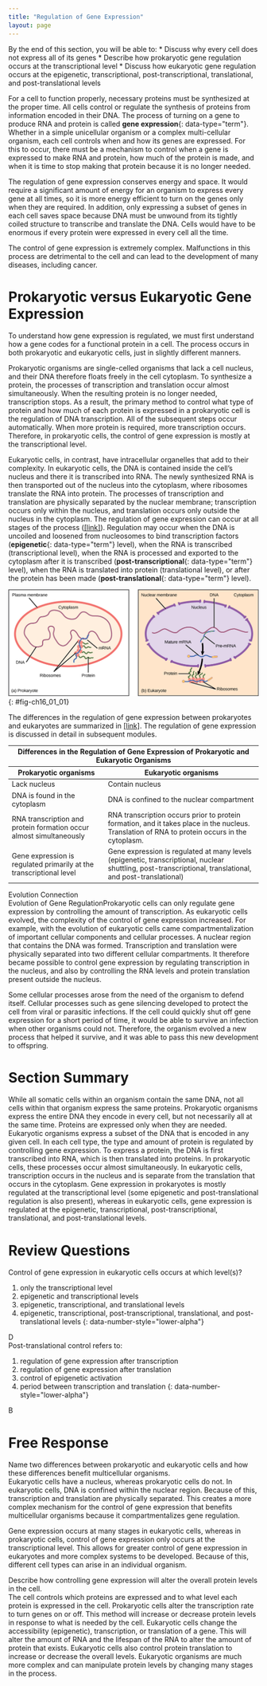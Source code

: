 ```yaml
---
title: "Regulation of Gene Expression"
layout: page
---
```



<div data-type="abstract" markdown="1">
By the end of this section, you will be able to:
* Discuss why every cell does not express all of its genes
* Describe how prokaryotic gene regulation occurs at the transcriptional level
* Discuss how eukaryotic gene regulation occurs at the epigenetic, transcriptional, post-transcriptional, translational, and post-translational levels

</div>

For a cell to function properly, necessary proteins must be synthesized at the proper time. All cells control or regulate the synthesis of proteins from information encoded in their DNA. The process of turning on a gene to produce RNA and protein is called **gene expression**{: data-type="term"}. Whether in a simple unicellular organism or a complex multi-cellular organism, each cell controls when and how its genes are expressed. For this to occur, there must be a mechanism to control when a gene is expressed to make RNA and protein, how much of the protein is made, and when it is time to stop making that protein because it is no longer needed.

The regulation of gene expression conserves energy and space. It would require a significant amount of energy for an organism to express every gene at all times, so it is more energy efficient to turn on the genes only when they are required. In addition, only expressing a subset of genes in each cell saves space because DNA must be unwound from its tightly coiled structure to transcribe and translate the DNA. Cells would have to be enormous if every protein were expressed in every cell all the time.

The control of gene expression is extremely complex. Malfunctions in this process are detrimental to the cell and can lead to the development of many diseases, including cancer.

# Prokaryotic versus Eukaryotic Gene Expression

To understand how gene expression is regulated, we must first understand how a gene codes for a functional protein in a cell. The process occurs in both prokaryotic and eukaryotic cells, just in slightly different manners.

Prokaryotic organisms are single-celled organisms that lack a cell nucleus, and their DNA therefore floats freely in the cell cytoplasm. To synthesize a protein, the processes of transcription and translation occur almost simultaneously. When the resulting protein is no longer needed, transcription stops. As a result, the primary method to control what type of protein and how much of each protein is expressed in a prokaryotic cell is the regulation of DNA transcription. All of the subsequent steps occur automatically. When more protein is required, more transcription occurs. Therefore, in prokaryotic cells, the control of gene expression is mostly at the transcriptional level.

Eukaryotic cells, in contrast, have intracellular organelles that add to their complexity. In eukaryotic cells, the DNA is contained inside the cell’s nucleus and there it is transcribed into RNA. The newly synthesized RNA is then transported out of the nucleus into the cytoplasm, where ribosomes translate the RNA into protein. The processes of transcription and translation are physically separated by the nuclear membrane; transcription occurs only within the nucleus, and translation occurs only outside the nucleus in the cytoplasm. The regulation of gene expression can occur at all stages of the process ([\[link\]](#fig-ch16_01_01)). Regulation may occur when the DNA is uncoiled and loosened from nucleosomes to bind transcription factors (**epigenetic**{: data-type="term"} level), when the RNA is transcribed (transcriptional level), when the RNA is processed and exported to the cytoplasm after it is transcribed (**post-transcriptional**{: data-type="term"} level), when the RNA is translated into protein (translational level), or after the protein has been made (**post-translational**{: data-type="term"} level).

 ![Prokaryotic cells do not have a nucleus, and DNA is located in the cytoplasm. Ribosomes attach to the mRNA as it is being transcribed from DNA. Thus, transcription and translation occur simultaneously. In eukaryotic cells, the DNA is located in the nucleus, and ribosomes are located in the cytoplasm. After being transcribed, pre-mRNA is processed in the nucleus to make the mature mRNA, which is then exported to the cytoplasm where ribosomes become associated with it and translation begins.](../resources/Figure_16_01_01.jpg "Prokaryotic transcription and translation occur simultaneously in the cytoplasm, and regulation occurs at the transcriptional level. Eukaryotic gene expression is regulated during transcription and RNA processing, which take place in the nucleus, and during protein translation, which takes place in the cytoplasm. Further regulation may occur through post-translational modifications of proteins."){: #fig-ch16_01_01}

The differences in the regulation of gene expression between prokaryotes and eukaryotes are summarized in [\[link\]](#tab-ch16_01_01). The regulation of gene expression is discussed in detail in subsequent modules.

<table id="tab-ch16_01_01" class=" " summary=""><thead>
                <tr><th colspan="2">Differences in the Regulation of Gene Expression of Prokaryotic and Eukaryotic Organisms</th></tr>
<tr><th>Prokaryotic organisms</th><th>Eukaryotic organisms</th></tr>
            </thead><tbody>
<tr><td>Lack nucleus</td><td>Contain nucleus</td></tr>
<tr><td>DNA is found in the cytoplasm</td><td>DNA is confined to the nuclear compartment</td></tr>
<tr><td>RNA transcription and protein formation occur almost simultaneously</td><td>RNA transcription occurs prior to protein formation, and it takes place in the nucleus. Translation of RNA to protein occurs in the cytoplasm.</td></tr>
<tr><td>Gene expression is regulated primarily at the transcriptional level</td><td>Gene expression is regulated at many levels (epigenetic, transcriptional, nuclear shuttling, post-transcriptional, translational, and post-translational)</td></tr>
            </tbody></table>

<div data-type="note" class="evolution" data-label="" markdown="1">
<div data-type="title">
Evolution Connection
</div>
<span data-type="title">Evolution of Gene Regulation</span>Prokaryotic cells can only regulate gene expression by controlling the amount of transcription. As eukaryotic cells evolved, the complexity of the control of gene expression increased. For example, with the evolution of eukaryotic cells came compartmentalization of important cellular components and cellular processes. A nuclear region that contains the DNA was formed. Transcription and translation were physically separated into two different cellular compartments. It therefore became possible to control gene expression by regulating transcription in the nucleus, and also by controlling the RNA levels and protein translation present outside the nucleus.

Some cellular processes arose from the need of the organism to defend itself. Cellular processes such as gene silencing developed to protect the cell from viral or parasitic infections. If the cell could quickly shut off gene expression for a short period of time, it would be able to survive an infection when other organisms could not. Therefore, the organism evolved a new process that helped it survive, and it was able to pass this new development to offspring.

</div>

# Section Summary

While all somatic cells within an organism contain the same DNA, not all cells within that organism express the same proteins. Prokaryotic organisms express the entire DNA they encode in every cell, but not necessarily all at the same time. Proteins are expressed only when they are needed. Eukaryotic organisms express a subset of the DNA that is encoded in any given cell. In each cell type, the type and amount of protein is regulated by controlling gene expression. To express a protein, the DNA is first transcribed into RNA, which is then translated into proteins. In prokaryotic cells, these processes occur almost simultaneously. In eukaryotic cells, transcription occurs in the nucleus and is separate from the translation that occurs in the cytoplasm. Gene expression in prokaryotes is mostly regulated at the transcriptional level (some epigenetic and post-translational regulation is also present), whereas in eukaryotic cells, gene expression is regulated at the epigenetic, transcriptional, post-transcriptional, translational, and post-translational levels.

# Review Questions

<div data-type="exercise">
<div data-type="problem" markdown="1">
Control of gene expression in eukaryotic cells occurs at which level(s)?

1.  only the transcriptional level
2.  epigenetic and transcriptional levels
3.  epigenetic, transcriptional, and translational levels
4.  epigenetic, transcriptional, post-transcriptional, translational, and post-translational levels
{: data-number-style="lower-alpha"}

</div>
<div data-type="solution" markdown="1">
D

</div>
</div>

<div data-type="exercise">
<div data-type="problem" markdown="1">
Post-translational control refers to:

1.  regulation of gene expression after transcription
2.  regulation of gene expression after translation
3.  control of epigenetic activation
4.  period between transcription and translation
{: data-number-style="lower-alpha"}

</div>
<div data-type="solution" markdown="1">
B

</div>
</div>

# Free Response

<div data-type="exercise">
<div data-type="problem" markdown="1">
Name two differences between prokaryotic and eukaryotic cells and how these differences benefit multicellular organisms.

</div>
<div data-type="solution" markdown="1">
Eukaryotic cells have a nucleus, whereas prokaryotic cells do not. In eukaryotic cells, DNA is confined within the nuclear region. Because of this, transcription and translation are physically separated. This creates a more complex mechanism for the control of gene expression that benefits multicellular organisms because it compartmentalizes gene regulation.

Gene expression occurs at many stages in eukaryotic cells, whereas in prokaryotic cells, control of gene expression only occurs at the transcriptional level. This allows for greater control of gene expression in eukaryotes and more complex systems to be developed. Because of this, different cell types can arise in an individual organism.

</div>
</div>

<div data-type="exercise">
<div data-type="problem" markdown="1">
Describe how controlling gene expression will alter the overall protein levels in the cell.

</div>
<div data-type="solution" markdown="1">
The cell controls which proteins are expressed and to what level each protein is expressed in the cell. Prokaryotic cells alter the transcription rate to turn genes on or off. This method will increase or decrease protein levels in response to what is needed by the cell. Eukaryotic cells change the accessibility (epigenetic), transcription, or translation of a gene. This will alter the amount of RNA and the lifespan of the RNA to alter the amount of protein that exists. Eukaryotic cells also control protein translation to increase or decrease the overall levels. Eukaryotic organisms are much more complex and can manipulate protein levels by changing many stages in the process.

</div>
</div>

